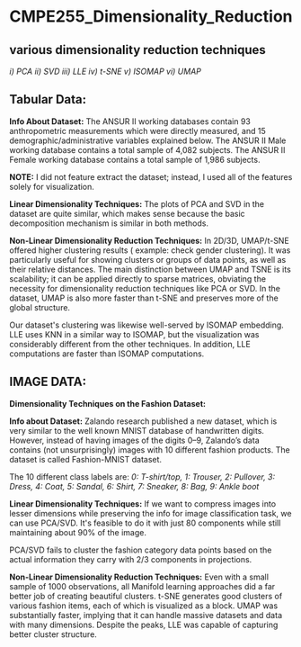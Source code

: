 # CMPE255_Dimensionality_Reduction

## various dimensionality reduction techniques
_i) PCA
ii) SVD
iii) LLE
iv) t-SNE
v) ISOMAP
vi) UMAP_

## Tabular Data:

**Info About Dataset:**
The ANSUR II working databases contain 93 anthropometric measurements which were directly measured, and 15 demographic/administrative variables explained below. The
ANSUR II Male working database contains a total sample of 4,082 subjects. The ANSUR II Female working database contains a total sample of 1,986 subjects.

**NOTE:** I did not feature extract the dataset; instead, I used all of the features solely for visualization.

**Linear Dimensionality Techniques:**
The plots of PCA and SVD in the dataset are quite similar, which makes sense because the basic decomposition mechanism is similar in both methods.

**Non-Linear Dimensionality Reduction Techniques:**
In 2D/3D, UMAP/t-SNE offered higher clustering results ( example: check gender clustering). It was particularly useful for showing clusters or groups of data points, as well as their relative distances. The main distinction between UMAP and TSNE is its scalability; it can be applied directly to sparse matrices, obviating the necessity for dimensionality reduction techniques like PCA or SVD. In the dataset, UMAP is also more faster than t-SNE and preserves more of the global structure.

Our dataset's clustering was likewise well-served by ISOMAP embedding. LLE uses KNN in a similar way to ISOMAP, but the visualization was considerably different from the other techniques. In addition, LLE computations are faster than ISOMAP computations.

## IMAGE DATA:

**Dimensionality Techniques on the Fashion Dataset:**

**Info about Dataset:**
Zalando research published a new dataset, which is very similar to the well known MNIST database of handwritten digits. However, instead of having images of the digits 0–9, Zalando’s data contains (not unsurprisingly) images with 10 different fashion products. The dataset is called Fashion-MNIST dataset.

The 10 different class labels are:
_0: T-shirt/top,
1: Trouser,
2: Pullover,
3: Dress,
4: Coat,
5: Sandal,
6: Shirt,
7: Sneaker,
8: Bag,
9: Ankle boot_

**Linear Dimensionality Techniques:**
If we want to compress images into lesser dimensions while preserving the info for image classification task, we can use PCA/SVD. It's feasible to do it with just 80 components while still maintaining about 90% of the image.

PCA/SVD fails to cluster the fashion category data points based on the actual information they carry with 2/3 components in projections. 

**Non-Linear Dimensionality Reduction Techniques:**
Even with a small sample of 1000 observations, all Manifold learning approaches did a far better job of creating beautiful clusters.
t-SNE generates good clusters of various fashion items, each of which is visualized as a block. UMAP was substantially faster, implying that it can handle massive datasets and data with many dimensions. Despite the peaks, LLE was capable of capturing better cluster structure.
